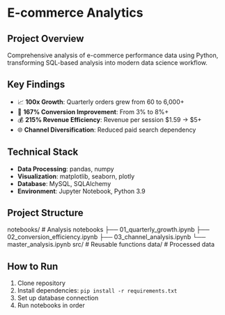 # E-commerce Analytics

## Project Overview
Comprehensive analysis of e-commerce performance data using Python, transforming SQL-based analysis into modern data science workflow.

## Key Findings
- 📈 **100x Growth**: Quarterly orders grew from 60 to 6,000+
- 🎯 **167% Conversion Improvement**: From 3% to 8%+ 
- 💰 **215% Revenue Efficiency**: Revenue per session $1.59 → $5+
- 🌐 **Channel Diversification**: Reduced paid search dependency

## Technical Stack
- **Data Processing**: pandas, numpy
- **Visualization**: matplotlib, seaborn, plotly
- **Database**: MySQL, SQLAlchemy
- **Environment**: Jupyter Notebook, Python 3.9

## Project Structure
notebooks/          # Analysis notebooks
├── 01_quarterly_growth.ipynb
├── 02_conversion_efficiency.ipynb
├── 03_channel_analysis.ipynb
└── master_analysis.ipynb
src/                # Reusable functions
data/               # Processed data

## How to Run
1. Clone repository
2. Install dependencies: `pip install -r requirements.txt`
3. Set up database connection
4. Run notebooks in order
